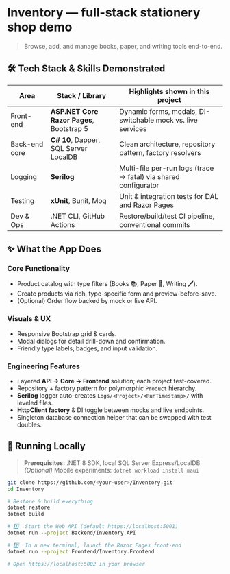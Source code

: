 # Inventory — full-stack stationery shop demo  
> Browse, add, and manage books, paper, and writing tools end-to-end.

## 🛠 Tech Stack & Skills Demonstrated
| Area | Stack / Library | Highlights shown in this project |
|------|-----------------|-----------------------------------|
| Front-end | **ASP.NET Core Razor Pages**, Bootstrap 5 | Dynamic forms, modals, DI-switchable mock vs. live services |
| Back-end core | **C# 10**, Dapper, SQL Server LocalDB | Clean architecture, repository pattern, factory resolvers |
| Logging | **Serilog** | Multi-file per-run logs (trace → fatal) via shared configurator |
| Testing | **xUnit**, Bunit, Moq | Unit & integration tests for DAL and Razor Pages |
| Dev & Ops | .NET CLI, GitHub Actions | Restore/build/test CI pipeline, conventional commits |

## ✨ What the App Does

### Core Functionality
* Product catalog with type filters (Books 📚, Paper 📄, Writing 🖊️).  
* Create products via rich, type-specific form and preview-before-save.  
* (Optional) Order flow backed by mock or live API.

### Visuals & UX
* Responsive Bootstrap grid & cards.  
* Modal dialogs for detail drill-down and confirmation.  
* Friendly type labels, badges, and input validation.

### Engineering Features
* Layered **API → Core → Frontend** solution; each project test-covered.  
* Repository + factory pattern for polymorphic `Product` hierarchy.  
* **Serilog** logger auto-creates `Logs/<Project>/<RunTimestamp>/` with leveled files.  
* **HttpClient factory** & DI toggle between mocks and live endpoints.  
* Singleton database connection helper that can be swapped with test doubles.

## 🚀 Running Locally

> **Prerequisites:** .NET 8 SDK, local SQL Server Express/LocalDB  
> *(Optional)* Mobile experiments: `dotnet workload install maui`

```bash
git clone https://github.com/<your-user>/Inventory.git
cd Inventory

# Restore & build everything
dotnet restore
dotnet build

# 1️⃣  Start the Web API (default https://localhost:5001)
dotnet run --project Backend/Inventory.API

# 2️⃣  In a new terminal, launch the Razor Pages front-end
dotnet run --project Frontend/Inventory.Frontend

# Open https://localhost:5002 in your browser

